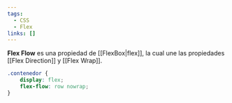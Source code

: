 ```yaml
---
tags:
  - CSS
  - Flex
links: []
---
```

**Flex Flow** es una propiedad de [[FlexBox|flex]], la cual une las propiedades [[Flex Direction]] y [[Flex Wrap]].

```css
.contenedor {
	display: flex;
	flex-flow: row nowrap;
}
```
